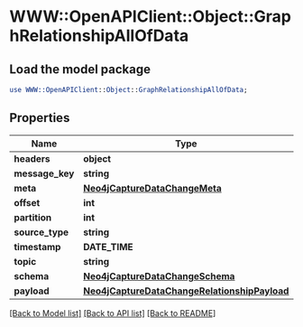 # WWW::OpenAPIClient::Object::GraphRelationshipAllOfData

## Load the model package
```perl
use WWW::OpenAPIClient::Object::GraphRelationshipAllOfData;
```

## Properties
Name | Type | Description | Notes
------------ | ------------- | ------------- | -------------
**headers** | **object** |  | 
**message_key** | **string** |  | 
**meta** | [**Neo4jCaptureDataChangeMeta**](Neo4jCaptureDataChangeMeta.md) |  | 
**offset** | **int** |  | 
**partition** | **int** |  | 
**source_type** | **string** |  | 
**timestamp** | **DATE_TIME** |  | 
**topic** | **string** |  | 
**schema** | [**Neo4jCaptureDataChangeSchema**](Neo4jCaptureDataChangeSchema.md) |  | 
**payload** | [**Neo4jCaptureDataChangeRelationshipPayload**](Neo4jCaptureDataChangeRelationshipPayload.md) |  | 

[[Back to Model list]](../README.md#documentation-for-models) [[Back to API list]](../README.md#documentation-for-api-endpoints) [[Back to README]](../README.md)


